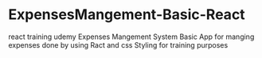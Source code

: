 # ExpensesMangement-Basic-React
react training udemy
Expenses Mangement System 
Basic App for manging expenses 
done by using Ract and css Styling for training purposes
